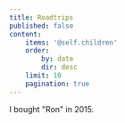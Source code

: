 ```yaml
---
title: Roadtrips
published: false
content:
    items: '@self.children'
    order:
        by: date
        dir: desc
    limit: 10
    pagination: true
---
```


I bought "Ron" in 2015.